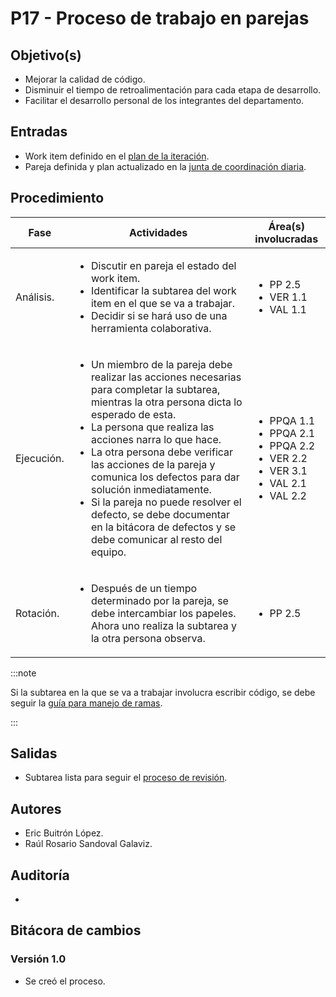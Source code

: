 
# P17 - Proceso de trabajo en parejas

## Objetivo(s)

- Mejorar la calidad de código.
- Disminuir el tiempo de retroalimentación para cada etapa de desarrollo.
- Facilitar el desarrollo personal de los integrantes del departamento.

## Entradas

- Work item definido en el [plan de la iteración](./P15-proceso-planeacion-de-iteracion).
- Pareja definida y plan actualizado en la [junta de coordinación diaria](./P07-proceso-juntas-diarias).

## Procedimiento



<table>
  <thead>
    <th>Fase</th>
    <th>Actividades</th>
    <th>Área(s) involucradas</th>
  </thead>

  <tbody>
    <tr>
      <td>Análisis.</td>
      <td>
        <ul align="left">
          <li>Discutir en pareja el estado del work item.</li>
          <li>Identificar la subtarea del work item en el que se va a trabajar.</li>
          <li>Decidir si se hará uso de una herramienta colaborativa.</li>
        </ul>
      </td>
      <td>
        <ul>
          <li>PP 2.5</li>
          <li>VER 1.1</li>
          <li>VAL 1.1</li>
        </ul>
      </td>
    </tr>
    <tr>
      <td>Ejecución.</td>
      <td>
        <ul align="left">
          <li>Un miembro de la pareja debe realizar las acciones necesarias para completar la subtarea, mientras la otra persona dicta lo esperado de esta.</li>
          <li>La persona que realiza las acciones narra lo que hace.</li>
          <li>La otra persona debe verificar las acciones de la pareja y comunica los defectos para dar solución inmediatamente.</li>
          <li>Si la pareja no puede resolver el defecto, se debe documentar en la bitácora de defectos y se debe comunicar al resto del equipo.</li>
        </ul>
      </td>
      <td>
        <ul>
          <li>PPQA 1.1</li>
          <li>PPQA 2.1</li>
          <li>PPQA 2.2</li>
          <li>VER 2.2</li>
          <li>VER 3.1</li>
          <li>VAL 2.1</li>
          <li>VAL 2.2</li>
        </ul>
      </td>
    </tr>
    <tr>
      <td>Rotación.</td>
      <td>
        <ul align="left">
          <li>Después de un tiempo determinado por la pareja, se debe intercambiar los papeles. Ahora uno realiza la subtarea y la otra persona observa.</li>
        </ul>
      </td>
      <td>
        <ul>
          <li>PP 2.5</li>
        </ul>
      </td>
    </tr>
  </tbody>
</table>

:::note

Si la subtarea en la que se va a trabajar involucra escribir código, se debe seguir la [guía para manejo de ramas](../guias/G12-guia-para-manejo-de-ramas).

:::

## Salidas

- Subtarea lista para seguir el [proceso de revisión](P31-proceso-revision-codigo).

## Autores

- Eric Buitrón López.
- Raúl Rosario Sandoval Galaviz.

## Auditoría

- 

## Bitácora de cambios

### Versión 1.0
- Se creó el proceso.

